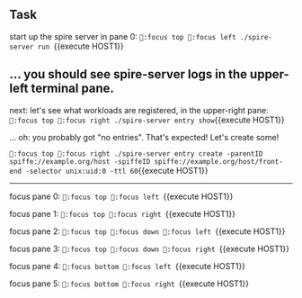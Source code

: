 ## Task
 

start up the spire server in pane 0:
`:focus top
:focus left
./spire-server run
`{{execute HOST1}}


... you should see spire-server logs in the upper-left terminal pane.
----

next:  let's see what workloads are registered, in the upper-right pane:
`:focus top
:focus right
./spire-server entry show`{{execute HOST1}}

... oh:  you probably got "no entries".  That's expected!
Let's create some!

`:focus top
:focus right
./spire-server entry create -parentID spiffe://example.org/host -spiffeID spiffe://example.org/host/front-end -selector unix:uid:0 -ttl 60`{{execute HOST1}}


------


focus pane 0:
`:focus top
:focus left
`{{execute HOST1}}

focus pane 1:
`:focus top
:focus right
`{{execute HOST1}}

focus pane 2:
`:focus top
:focus down
:focus left
`{{execute HOST1}}

focus pane 3:
`:focus top
:focus down
:focus right
`{{execute HOST1}}

focus pane 4:
`:focus bottom
:focus left
`{{execute HOST1}}

focus pane 5:
`:focus bottom
:focus right
`{{execute HOST1}}



